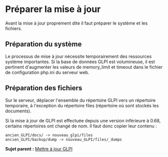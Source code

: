 Préparer la mise à jour
=======================

Avant la mise à jour proprement dite il faut préparer le système et les
fichiers.

Préparation du système
----------------------

Le processus de mise à jour nécessite temporairement des ressources
système importantes. Si la base de données GLPI est volumineuse, il est
pertinent d'augmenter les valeurs de memory\_limit et timeout dans le
fichier de configuration php.ini du serveur web.

Préparation des fichiers
------------------------

Sur le serveur, déplacer l'ensemble du répertoire GLPI vers un
répertoire temporaire, à l'exception du répertoire files (répertoire où
sont stockés les documents).

Si la mise à jour de GLPI est effectuée depuis une version inférieure à
0.68, certains répertoires ont changé de nom. Il faut donc copier leur
contenu :

~~~~ {.codeblock}
ancien_GLPI/docs/ -> nouveau_glpi/files
ancien_GLPI/backup/dump -> nouveau_GLPI/files/_dumps
~~~~

**Sujet parent :** [Mettre à jour
GLPI](../glpi/admin_upgrade.html "Il est nécessaire de mettre à jour régulièrement GLPI pour bénéficier des correctifs de sécurité et des nouvelles fonctionnalités.")
